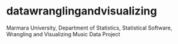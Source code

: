 # datawranglingandvisualizing
Marmara University, Department of Statistics, Statistical Software, Wrangling and Visualizing Music Data Project
